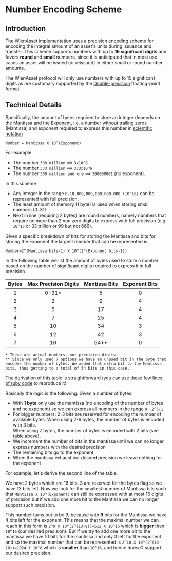 # Number Encoding Scheme

## Introduction
The WienAsset implementation uses a precision encoding scheme for encoding the integral amount of an asset's units during issuance and transfer.
This scheme supports numbers with up to **16 significant digits** and favors **round** and **small** numbers, since it is anticipated that in most use cases an asset will be issued (or reissued) in either small or round number amounts.

The WienAsset protocol will only use numbers with up to 15 significant digits as are customary supported by the [Double-precision](https://en.wikipedia.org/wiki/Double-precision_floating-point_format) floating-point format.


## Technical Details

Specifically, the amount of bytes required to store an integer depends on the Mantissa and the Exponent, i.e. a number without trailing zeros (Mantissa) and exponent required to express this number in [scientific notation](https://en.wikipedia.org/wiki/Scientific_notation)
```
Number = Mantissa X 10^(Exponent)
```
For example 
* The number `300 million` ==>  `3x10^8` 
* The number `333 million` ==>  `333x10^6` 
* The number `300 million and one` ==> `300000001` (no exponent). 

In this scheme 
* Any integer in the range `0-10,000,000,000,000,000 (10^16)` can be represented with full precision. 
* The least amount of memory (1 byte) is used when storing small numbers (0..31) 
* Next in line (requiring 2 bytes) are round numbers, namely numbers that require no more than 2 non zero digits to express with full precision (e.g. `10^16` or 33 trillion or 99 but not 666).

Given a specific breakdown of bits for storing the Mantissa and bits for storing the Exponent the largest number that can be represented is
```
Number=2^(Mantissa bits-1) X 10^(2^(Exponent bits-1))
```
In the following table we list the amount of bytes used to store a number based on the number of significant digits required to express it in full precision.

| Bytes  | Max Precision Digits |Mantissa Bits|Exponent Bits| 
| :----: |:--------------------:|:---------:|:-----------:|
| 1      | 0-31*                | 5         | 0           | 
| 2      | 2                    | 9         | 4           |
| 3      | 5                    | 17        | 4           |
| 4      | 7                    | 25        | 4           |
| 5      | 10                   | 34        | 3           |
| 6      | 12                   | 42        | 3           | 
| 7      | 16                   | 54**      | 0           |


```
* These are actual numbers, not precision digits.
** Since we only used 7 options we have an unused bit in the byte that encodes the number of bytes. We added that extra bit to the Mantissa bits, thus getting to a total of 54 bits in this case.
```
The derivation of this table is straightforward (you can use [these few lines of ruby code](https://gist.github.com/assafshomer/88053ae92db4446f23a1) to reproduce it)

Basically the logic is the following. Given a number of bytes:
* With **1 byte** only use the mantissa (no encoding of the number of bytes and no exponent) so we can express all numbers in the range `0..2^5-1`
* For bigger numbers: 2-3 bits are reserved for encoding the number of available bytes. 
  When using 2-6 bytes, the number of bytes is encoded with 3 bits.<br>
  When using 7 bytes, the number of bytes is encoded with 2 bits (see table above).
* We increment the number of bits in the mantissa until we can no longer express numbers with the desired precision
* The remaining bits go to the exponent
* When the mantissa exhaust our desired precision we leave nothing for the exponent

For example, let's derive the second line of the table. 

We have 2 bytes which are 16 bits. 3 are reserved for the bytes flag so we have 13 bits left. Now we look for the smallest number of Mantissa bits such that `Mantissa X 10^(Exponent)` can still be expressed with at most 16 digits of precision but if we add one more bit to the Mantissa we can no longer support such precision. 

This number turns out to be 9, because with **9** bits for the Mantissa we have 4 bits left for the exponent. This means that the maximal number we can reach in this form is `2^9 X 10^(2^(13-9))=512 X 10^16` which is **bigger** than `10^16` (our desired precision). But if we try to add one more bit to the mantissa we have 10 bits for the mantissa and only 3 left for the exponent and so the maximal number that can be represented is `2^10 X 10^(2^(13-10))=1024 X 10^8` which is **smaller** than `10^16`, and hence doesn't support our desired precision.
 